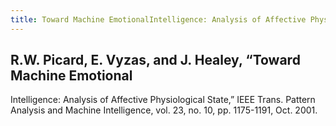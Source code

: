 ```yaml
---
title: Toward Machine EmotionalIntelligence: Analysis of Affective Physiological State
---
```


## R.W. Picard, E. Vyzas, and J. Healey, “Toward Machine Emotional
Intelligence: Analysis of Affective Physiological State,” IEEE
Trans. Pattern Analysis and Machine Intelligence, vol. 23, no. 10,
pp. 1175-1191, Oct. 2001.